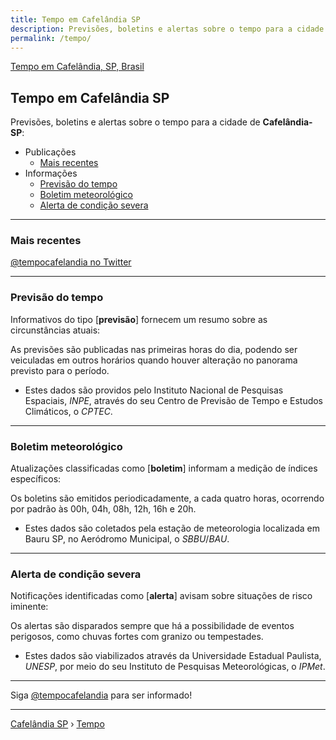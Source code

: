 ```yaml
---
title: Tempo em Cafelândia SP
description: Previsões, boletins e alertas sobre o tempo para a cidade de Cafelândia-SP
permalink: /tempo/
---
```


[Tempo em Cafelândia, SP, Brasil](tempocafelandia-1810.png)

## Tempo em Cafelândia SP
Previsões, boletins e alertas sobre o tempo para a cidade de __Cafelândia-SP__:

- Publicações
  - [Mais recentes](#mais-recentes)
- Informações
  - [Previsão do tempo](#previs%C3%A3o-do-tempo)
  - [Boletim meteorológico](#boletim-meteorol%C3%B3gico)
  - [Alerta de condição severa](#alerta-de-condi%C3%A7%C3%A3o-severa)

---

### Mais recentes

<a target="_blank" class="twitter-timeline" data-lang="pt" href="https://twitter.com/tempocafelandia?ref_src=twsrc%5Etfw">@tempocafelandia no Twitter</a>

---

### Previsão do tempo
Informativos do tipo [__previsão__] fornecem um resumo sobre as circunstâncias atuais:

As previsões são publicadas nas primeiras horas do dia, podendo ser veiculadas em outros horários quando houver alteração no panorama previsto para o período.

- Estes dados são providos pelo Instituto Nacional de Pesquisas Espaciais, _INPE_, através do seu Centro de Previsão de Tempo e Estudos Climáticos, o _CPTEC_.

---

### Boletim meteorológico
Atualizações classificadas como [__boletim__] informam a medição de índices específicos:

Os boletins são emitidos periodicadamente, a cada quatro horas, ocorrendo por padrão às 00h, 04h, 08h, 12h, 16h e 20h.

- Estes dados são coletados pela estação de meteorologia localizada em Bauru SP, no Aeródromo Municipal, o _SBBU_/_BAU_.

---

### Alerta de condição severa
Notificações identificadas como [__alerta__] avisam sobre situações de risco iminente: 

Os alertas são disparados sempre que há a possibilidade de eventos perigosos, como chuvas fortes com granizo ou tempestades.

- Estes dados são viabilizados através da Universidade Estadual Paulista, _UNESP_, por meio do seu Instituto de Pesquisas Meteorológicas, o _IPMet_.

---

Siga <a rel="noopener" target="_blank" href="https://twitter.com/tempocafelandia">@tempocafelandia</a> para ser informado!

---

[Cafelândia SP](https://www.cafelandia.net/) › [Tempo](https://www.cafelandia.net/tempo/)

<script async src="https://platform.twitter.com/widgets.js" charset="utf-8"></script>
